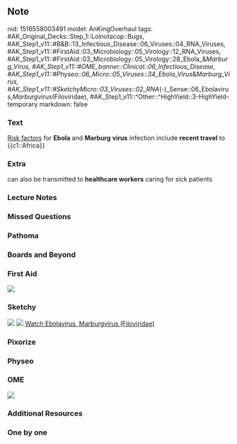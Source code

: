 ## Note
nid: 1516558003491
model: AnKingOverhaul
tags: #AK_Original_Decks::Step_1::Lolnotacop::Bugs, #AK_Step1_v11::#B&B::13_Infectious_Disease::06_Viruses::04_RNA_Viruses, #AK_Step1_v11::#FirstAid::03_Microbiology::05_Virology::12_RNA_Viruses, #AK_Step1_v11::#FirstAid::03_Microbiology::05_Virology::28_Ebola_&_Marburg_Virus, #AK_Step1_v11::#OME_banner::Clinical::06_Infectious_Disease, #AK_Step1_v11::#Physeo::06_Micro::05_Viruses::34_Ebola_Virus_&_Marburg_Virus, #AK_Step1_v11::#SketchyMicro::03_Viruses::02_RNA_(-)_Sense::06_Ebolavirus,_Marburgvirus_(Filoviridae), #AK_Step1_v11::^Other::^HighYield::3-HighYield-temporary
markdown: false

### Text
<u>Risk factors</u> for <b>Ebola</b> and <b>Marburg</b>
<b>virus</b> infection include <b>recent travel</b> to
{{c1::Africa}}

### Extra
<div>
  can also be transmitted to <b>healthcare workers</b> caring for
  sick patients
</div>

### Lecture Notes


### Missed Questions


### Pathoma


### Boards and Beyond


### First Aid
<img src="tmpjbvl6u08.png">

### Sketchy
<img src="paste-54790897795073.jpg"> <img src=
"paste-f160ce1898e5991ab8cbf20b7ebd4cf4c3750b1e.png"> <a href=
"https://dashboard.sketchy.com/study/medical/courses/medical-microbiology/units/medical-microbiology-viruses/videos/medical-microbiology-viruses-rna-viruses-negative-sense-ebolavirus-marburgvirus-filoviridae?utm_source=anki&utm_medium=partnership&utm_campaign=february_update&utm_content=medical">
Watch Ebolavirus, Marburgvirus (Filoviridae)</a>

### Pixorize


### Physeo


### OME
<div class="ome-widget">
  <a href=
  "https://onlinemeded.org/spa/infectious-disease?ref=anki"><img src="_OME_AnkiFlashcards_Topic_6.png"></a>
</div>

### Additional Resources


### One by one

